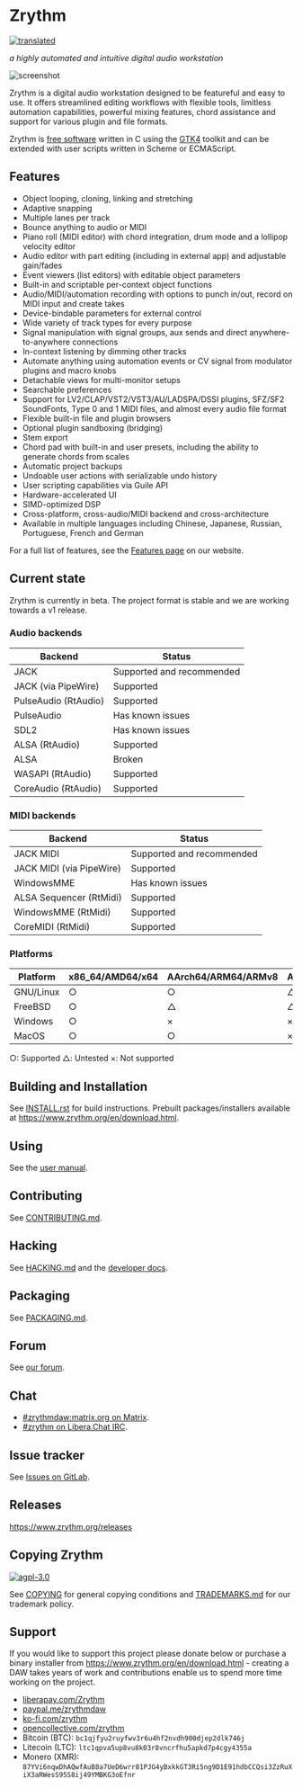 <!---
SPDX-FileCopyrightText: © 2018-2022 Alexandros Theodotou
SPDX-License-Identifier: FSFAP
-->

Zrythm
======

[![translated](https://hosted.weblate.org/widgets/zrythm/-/svg-badge.svg "Translation Status")](https://hosted.weblate.org/engage/zrythm/?utm_source=widget)

*a highly automated and intuitive digital audio
workstation*

![screenshot](https://www.zrythm.org/static/images/screenshots/screenshot-20221015.png)

Zrythm is a digital audio workstation designed to be
featureful and easy to use.
It offers streamlined editing workflows with flexible
tools, limitless automation capabilities, powerful
mixing features, chord assistance and support for
various plugin and file formats.

Zrythm is
[free software](https://www.gnu.org/philosophy/free-sw.html)
written in C using the
[GTK4](https://docs.gtk.org/gtk4/overview.html)
toolkit and can be extended with user scripts
written in Scheme or ECMAScript.

## Features

- Object looping, cloning, linking and stretching
- Adaptive snapping
- Multiple lanes per track
- Bounce anything to audio or MIDI
- Piano roll (MIDI editor) with chord integration, drum mode and a lollipop velocity editor
- Audio editor with part editing (including in external app) and adjustable gain/fades
- Event viewers (list editors) with editable object parameters
- Built-in and scriptable per-context object functions
- Audio/MIDI/automation recording with options to punch in/out, record on MIDI input and create takes
- Device-bindable parameters for external control
- Wide variety of track types for every purpose
- Signal manipulation with signal groups, aux sends and direct anywhere-to-anywhere connections
- In-context listening by dimming other tracks
- Automate anything using automation events or CV signal from modulator plugins and macro knobs
- Detachable views for multi-monitor setups
- Searchable preferences
- Support for LV2/CLAP/VST2/VST3/AU/LADSPA/DSSI plugins, SFZ/SF2 SoundFonts, Type 0 and 1 MIDI files, and almost every audio file format
- Flexible built-in file and plugin browsers
- Optional plugin sandboxing (bridging)
- Stem export
- Chord pad with built-in and user presets, including the ability to generate chords from scales
- Automatic project backups
- Undoable user actions with serializable undo history
- User scripting capabilities via Guile API
- Hardware-accelerated UI
- SIMD-optimized DSP
- Cross-platform, cross-audio/MIDI backend and cross-architecture
- Available in multiple languages including Chinese, Japanese, Russian, Portuguese, French and German

For a full list of features, see the
[Features page](https://www.zrythm.org/en/features.html)
on our website.

## Current state

Zrythm is currently in beta. The project format is
stable and we are working towards a v1 release.

### Audio backends

|  Backend  |  Status  |
| ---- | ---- |
|  JACK  |  Supported and recommended |
|  JACK (via PipeWire)  |  Supported  |
|  PulseAudio (RtAudio)  |  Supported  |
|  PulseAudio |  Has known issues |
|  SDL2 |  Has known issues |
|  ALSA (RtAudio) |  Supported |
|  ALSA |  Broken |
|  WASAPI (RtAudio) |  Supported |
|  CoreAudio (RtAudio) |  Supported |

### MIDI backends

|  Backend  |  Status  |
| ---- | ---- |
|  JACK MIDI |  Supported and recommended |
|  JACK MIDI (via PipeWire) |  Supported |
|  WindowsMME |  Has known issues  |
|  ALSA Sequencer (RtMidi) |  Supported |
|  WindowsMME (RtMidi) |  Supported |
|  CoreMIDI (RtMidi) |  Supported |

### Platforms

|  Platform  |  x86_64/AMD64/x64  | AArch64/ARM64/ARMv8 | ARMv7 | PowerPC64 | i386 | i686 |
| ---- | ---- | ---- | ---- | ---- | ---- | ---- |
|  GNU/Linux  |  ○ | ○ | △| △ | △ | △ |
|  FreeBSD  |  ○ | △ | △ | △ | △ | △ |
|  Windows  |  ○ | × | × | × | × | × |
|  MacOS  |  ○ | ○ | × | × | × | × |

○: Supported
△: Untested
×: Not supported

## Building and Installation
See [INSTALL.rst](INSTALL.rst) for build
instructions. Prebuilt packages/installers
available at
<https://www.zrythm.org/en/download.html>.

## Using
See the [user manual](http://manual.zrythm.org/).

## Contributing
See [CONTRIBUTING.md](CONTRIBUTING.md).

## Hacking
See [HACKING.md](HACKING.md) and the
[developer docs](https://docs.zrythm.org/).

## Packaging
See [PACKAGING.md](PACKAGING.md).

## Forum
See [our forum](https://forum.zrythm.org).

## Chat
* [#zrythmdaw:matrix.org on Matrix](https://matrix.to/#/#zrythmdaw:matrix.org).
* [#zrythm on Libera.Chat IRC](https://web.libera.chat/#zrythm).

## Issue tracker
See [Issues on GitLab](https://gitlab.zrythm.org/zrythm/zrythm/issues).

## Releases
<https://www.zrythm.org/releases>

## Copying Zrythm
[![agpl-3.0](https://www.gnu.org/graphics/agplv3-with-text-162x68.png)](https://www.gnu.org/licenses/agpl-3.0)

See [COPYING](COPYING) for general copying
conditions and [TRADEMARKS.md](TRADEMARKS.md) for
our trademark policy.

## Support
If you would like to support this project please
donate below or purchase a binary installer from
<https://www.zrythm.org/en/download.html> - creating
a DAW takes years of work and contributions enable
us to spend more time working on the project.

- [liberapay.com/Zrythm](https://liberapay.com/Zrythm/donate)
- [paypal.me/zrythmdaw](https://paypal.me/zrythmdaw)
- [ko-fi.com/zrythm](https://ko-fi.com/zrythm)
- [opencollective.com/zrythm](https://opencollective.com/zrythm/donate)
- Bitcoin (BTC): `bc1qjfyu2ruyfwv3r6u4hf2nvdh900djep2dlk746j`
- Litecoin (LTC): `ltc1qpva5up8vu8k03r8vncrfhu5apkd7p4cgy4355a`
- Monero (XMR): `87YVi6nqwDhAQwfAuB8a7UeD6wrr81PJG4yBxkkGT3Ri5ng9D1E91hdbCCQsi3ZzRuXiX3aRWesS95S8ij49YMBKG3oEfnr`
